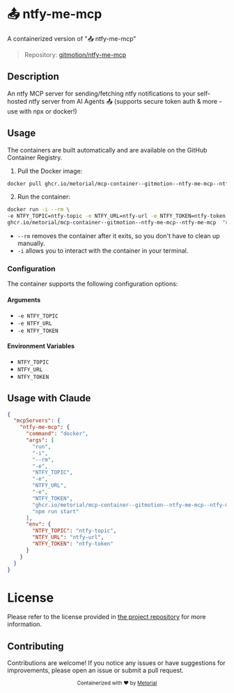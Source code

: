 
# 📤 ntfy-me-mcp

A containerized version of "📤 ntfy-me-mcp"

> Repository: [gitmotion/ntfy-me-mcp](https://github.com/gitmotion/ntfy-me-mcp)

## Description

An ntfy MCP server for sending/fetching ntfy notifications to your self-hosted ntfy server from AI Agents 📤 (supports secure token auth & more - use with npx or docker!)


## Usage

The containers are built automatically and are available on the GitHub Container Registry.

1. Pull the Docker image:

```bash
docker pull ghcr.io/metorial/mcp-container--gitmotion--ntfy-me-mcp--ntfy-me-mcp
```

2. Run the container:

```bash
docker run -i --rm \ 
-e NTFY_TOPIC=ntfy-topic -e NTFY_URL=ntfy-url -e NTFY_TOKEN=ntfy-token \
ghcr.io/metorial/mcp-container--gitmotion--ntfy-me-mcp--ntfy-me-mcp  "npm run start"
```

- `--rm` removes the container after it exits, so you don't have to clean up manually.
- `-i` allows you to interact with the container in your terminal.



### Configuration

The container supports the following configuration options:


#### Arguments

- `-e NTFY_TOPIC`
- `-e NTFY_URL`
- `-e NTFY_TOKEN`



#### Environment Variables

- `NTFY_TOPIC`
- `NTFY_URL`
- `NTFY_TOKEN`




## Usage with Claude

```json
{
  "mcpServers": {
    "ntfy-me-mcp": {
      "command": "docker",
      "args": [
        "run",
        "-i",
        "--rm",
        "-e",
        "NTFY_TOPIC",
        "-e",
        "NTFY_URL",
        "-e",
        "NTFY_TOKEN",
        "ghcr.io/metorial/mcp-container--gitmotion--ntfy-me-mcp--ntfy-me-mcp",
        "npm run start"
      ],
      "env": {
        "NTFY_TOPIC": "ntfy-topic",
        "NTFY_URL": "ntfy-url",
        "NTFY_TOKEN": "ntfy-token"
      }
    }
  }
}
```

# License

Please refer to the license provided in [the project repository](https://github.com/gitmotion/ntfy-me-mcp) for more information.

## Contributing

Contributions are welcome! If you notice any issues or have suggestions for improvements, please open an issue or submit a pull request.

<div align="center">
  <sub>Containerized with ❤️ by <a href="https://metorial.com">Metorial</a></sub>
</div>
  